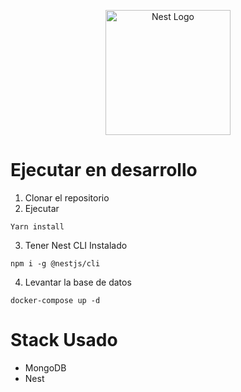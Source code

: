 <p align="center">
  <a href="http://nestjs.com/" target="blank"><img src="https://nestjs.com/img/logo-small.svg" width="200" alt="Nest Logo" /></a>
</p>

# Ejecutar en desarrollo

1. Clonar el repositorio
2. Ejecutar

```
Yarn install
```
3. Tener Nest CLI Instalado
```
npm i -g @nestjs/cli
```
4. Levantar la base de datos
```
docker-compose up -d
```
# Stack Usado
* MongoDB
* Nest

